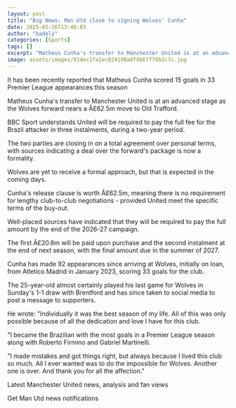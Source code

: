 ```yaml
---
layout: post
title: "Big News: Man Utd close to signing Wolves' Cunha"
date: 2025-05-26T13:48:03
author: "badely"
categories: [Sports]
tags: []
excerpt: "Matheus Cunha's transfer to Manchester United is at an advanced stage as the Wolves forward nears a £62.5m move to Old Trafford."
image: assets/images/014ec1fa1ec024190a0fdb6ff76b2c7c.jpg
---
```


It has been recently reported that Matheus Cunha scored 15 goals in 33 Premier League appearances this season

Matheus Cunha's transfer to Manchester United is at an advanced stage as the Wolves forward nears a Â£62.5m move to Old Trafford.

BBC Sport understands United will be required to pay the full fee for the Brazil attacker in three instalments, during a two-year period.

The two parties are closing in on a total agreement over personal terms, with sources indicating a deal over the forward's package is now a formality.

Wolves are yet to receive a formal approach, but that is expected in the coming days.

Cunha's release clause is worth Â£62.5m, meaning there is no requirement for lengthy club-to-club negotiations - provided United meet the specific terms of the buy-out.

Well-placed sources have indicated that they will be required to pay the full amount by the end of the 2026-27 campaign.

The first Â£20.8m will be paid upon purchase and the second instalment at the end of next season, with the final amount due in the summer of 2027.

Cunha has made 92 appearances since arriving at Wolves, initially on loan, from Atletico Madrid in January 2023, scoring 33 goals for the club.

The 25-year-old almost certainly played his last game for Wolves in Sunday's 1-1 draw with Brentford and has since taken to social media to post a message to supporters.

He wrote: "Individually it was the best season of my life. All of this was only possible because of all the dedication and love I have for this club.

"I became the Brazilian with the most goals in a Premier League season along with Roberto Firmino and Gabriel Martinelli.

"I made mistakes and got things right, but always because I lived this club so much. All I ever wanted was to do the impossible for Wolves. Another one is over. And thank you for all the affection."

Latest Manchester United news, analysis and fan views

Get Man Utd news notifications

